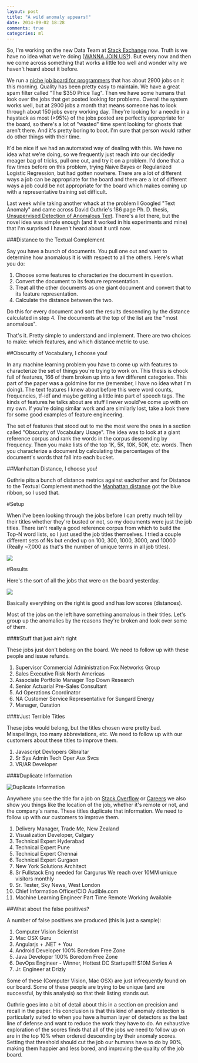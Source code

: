 ```yaml
---
layout: post
title: "A wild anomaly appears!"
date: 2014-09-02 18:28
comments: true
categories: ml
---
```


So, I'm working on the new Data Team at [Stack Exchange](http://stackexchange.com) now. Truth is we have no idea what we're doing ([WANNA JOIN US?](http://careers.stackoverflow.com/jobs/62161/data-science-engineer-stack-exchange)). But every now and then we come across something that works a little too well and wonder why we haven't heard about it before.

We run a [niche job board for programmers](http://careers.stackoverflow.com/jobs) that has about 2900 jobs on it this morning. Quality has been pretty easy to maintain. We have a great spam filter called "The $350 Price Tag". Then we have some humans that look over the jobs that get posted looking for problems. Overall the system works well, but at 2900 jobs a month that means someone has to look through about 150 jobs every working day. They're looking for a needle in a haystack as most (>95%) of the jobs posted are perfectly appropriate for the board, so there's a lot of "wasted" time spent looking for ghosts that aren't there. And it's pretty boring to boot. I'm sure that person would rather do other things with their time.

It'd be nice if we had an automated way of dealing with this. We have no idea what we're doing, so we frequently just reach into our decidedly meager bag of tricks, pull one out, and try it on a problem. I'd done that a few times before on this problem, trying Naive Bayes or Regularized Logistic Regression, but had gotten nowhere. There are a lot of different ways a job can be appropriate for the board and there are a lot of different ways a job could be not appropriate for the board which makes coming up with a representative training set difficult.

Last week while taking another whack at the problem I Googled "Text Anomaly" and came across David Guthrie's 186 page Ph. D. thesis, [Unsupervised Detection of Anomalous Text](http://nlp.shef.ac.uk/Completed_PhD_Projects/guthrie.pdf). There's a lot there, but the novel idea was simple enough (and it worked in his experiments and mine) that I'm surprised I haven't heard about it until now.

###Distance to the Textual Complement

Say you have a bunch of documents. You pull one out and want to determine how anomalous it is with respect to all the others. Here's what you do:

1. Choose some features to characterize the document in question.
2. Convert the document to its feature representation.
3. Treat all the other documents as one giant document and convert that to its feature representation.
4. Calculate the distance between the two.

Do this for every document and sort the results descending by the distance calculated in step 4. The documents at the top of the list are the "most anomalous".

That's it. Pretty simple to understand and implement. There are two choices to make: which features, and which distance metric to use.

##Obscurity of Vocabulary, I choose you!

In any machine learning problem you have to come up with features to characterize the set of things you're trying to work on. This thesis is chock full of features, 166 of them broken up into a few different categories. This part of the paper was a goldmine for me (remember, I have no idea what I'm doing). The text features I knew about before this were word counts, frequencies, tf-idf and maybe getting a little into part of speech tags. The kinds of features he talks about are stuff I never would've come up with on my own. If you're doing similar work and are similarly lost, take a look there for some good examples of feature engineering.

The set of features that stood out to me the most were the ones in a section called "Obscurity of Vocabulary Usage". The idea was to look at a giant reference corpus and rank the words in the corpus descending by frequency. Then you make lists of the top 1K, 5K, 10K, 50K, etc. words. Then you characterize a document by calculating the percentages of the document's words that fall into each bucket.

##Manhattan Distance, I choose you!

Guthrie pits a bunch of distance metrics against eachother and for Distance to the Textual Complement method the [Manhattan distance](http://en.wikipedia.org/wiki/Taxicab_geometry) got the blue ribbon, so I used that.

#Setup

When I've been looking through the jobs before I can pretty much tell by their titles whether they're busted or not, so my documents were just the job titles. There isn't really a good reference corpus from which to build the Top-N word lists, so I just used the job titles themselves. I tried a couple different sets of Ns but ended up on 100, 300, 1000, 3000, and 10000 (Really ~7,000 as that's the number of unique terms in all job titles).

<a href="http://i.imgur.com/UxtpK5K.png"><img src="http://i.imgur.com/UxtpK5K.png" /></a>

#Results

Here's the sort of all the jobs that were on the board yesterday.

<a href="http://i.imgur.com/tfdPgaE.png"><img src="http://i.imgur.com/tfdPgaE.png" /></a>

Basically everything on the right is good and has low scores (distances).

Most of the jobs on the left have something anomalous in their titles. Let's group up the anomalies by the reasons they're broken and look over some of them.

####Stuff that just ain't right

These jobs just don't belong on the board. We need to follow up with these people and issue refunds.

1. Supervisor Commercial Administration Fox Networks Group
1. Sales Executive Risk North Americas
1. Associate Portfolio Manager Top Down Research
1. Senior Actuarial Pre-Sales Consultant
1. Ad Operations Coordinator
1. NA Customer Service Representative for Sungard Energy
1. Manager, Curation

####Just Terrible Titles

These jobs would belong, but the titles chosen were pretty bad. Misspellings, too many abbreviations, etc. We need to follow up with our customers about these titles to improve them.

1. Javascript Devlopers Gibraltar
1. Sr Sys Admin Tech Oper Aux Svcs
1. VR/AR Developer

####Duplicate Information

![Duplicate Information](http://i.imgur.com/lUUTeNX.png)

Anywhere you see the title for a job on [Stack Overflow](http://stackoverflow.com) or [Careers](http://careers.stackoverflow.com) we also show you things like the location of the job, whether it's remote or not, and the company's name. These titles duplicate that information. We need to follow up with our customers to improve them.



1. Delivery Manager, Trade Me, New Zealand
1. Visualization Developer, Calgary
1. Technical Expert Hyderabad 
1. Technical Expert Pune 
1. Technical Expert Chennai 
1. Technical Expert Gurgaon 
1. New York Solutions Architect
1. Sr Fullstack Eng needed for Cargurus We reach over 10MM unique visitors monthly
1. Sr. Tester, Sky News, West London
1. Chief Information Officer/CIO Audible.com
1. Machine Learning Engineer Part Time Remote Working Available

##What about the false positives?

A number of false positives are produced (this is just a sample):

1. Computer Vision Scientist
1. Mac OSX Guru
1. Angularjs + .NET + You
1. Android Developer 100% Boredom Free Zone
1. Java Developer 100% Boredom Free Zone
1. DevOps Engineer - Winner, Hottest DC Startups!!! $10M Series A
1. Jr. Engineer at Drizly

Some of these (Computer Vision, Mac OSX) are just infrequently found on our board. Some of these people are trying to be unique (and are successful, by this analysis) so that their listing stands out.

Guthrie goes into a bit of detail about this in a section on precision and recall in the paper. His conclusion is that this kind of anomaly detection is particularly suited to when you have a human layer of detectors as the last line of defense and want to reduce the work they have to do. An exhaustive exploration of the scores finds that all of the jobs we need to follow up on are in the top 10% when ordered descending by their anomaly scores. Setting that threshold should cut the job our humans have to do by 90%, making them happier and less bored, and improving the quality of the job board.



